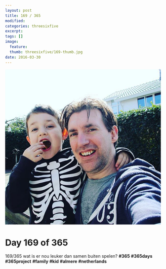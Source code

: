 ```yaml
---
layout: post
title: 169 / 365
modified:
categories: threesixfive
excerpt:
tags: []
image:
  feature: 
  thumb: threesixfive/169-thumb.jpg
date: 2016-03-30
---
```


![169](/images/threesixfive/169.jpg)

# Day 169 of 365

169/365 wat is er nou leuker dan samen buiten spelen? **\#365** **\#365days** **\#365project** **\#family** **\#kid** **\#almere** **\#netherlands**
